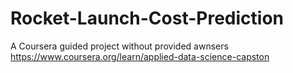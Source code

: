 # Rocket-Launch-Cost-Prediction
A Coursera guided project without provided awnsers
https://www.coursera.org/learn/applied-data-science-capston
